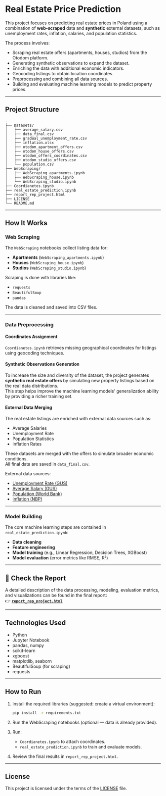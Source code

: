 
# Real Estate Price Prediction

This project focuses on predicting real estate prices in Poland using a combination of **web-scraped** data and **synthetic** external datasets, such as unemployment rates, inflation, salaries, and population statistics.

The process involves:
- Scraping real estate offers (apartments, houses, studios) from the Otodom platform.
- Generating synthetic observations to expand the dataset.
- Enriching the data with additional economic indicators.
- Geocoding listings to obtain location coordinates.
- Preprocessing and combining all data sources.
- Building and evaluating machine learning models to predict property prices.

---

## Project Structure

```
.
├── Datasets/
│   ├── average_salary.csv
│   ├── data_final.csv
│   ├── gradual_unemployment_rate.csv
│   ├── inflation.xlsx
│   ├── otodom_apartment_offers.csv
│   ├── otodom_house_offers.csv
│   ├── otodom_offers_coordinates.csv
│   ├── otodom_studio_offers.csv
│   └── population.csv
├── WebScraping/
│   ├── WebScraping_apartments.ipynb
│   ├── WebScraping_house.ipynb
│   └── WebScraping_studio.ipynb
├── Coordianetes.ipynb
├── real_estate_prediction.ipynb
├── report_rep_project.html
├── LICENSE
└── README.md
```

---

## How It Works

### Web Scraping
The `WebScraping` notebooks collect listing data for:
- **Apartments** (`WebScraping_apartments.ipynb`)
- **Houses** (`WebScraping_house.ipynb`)
- **Studios** (`WebScraping_studio.ipynb`)

Scraping is done with libraries like:
- `requests`
- `BeautifulSoup`
- `pandas`

The data is cleaned and saved into CSV files.

---

### Data Preprocessing

#### Coordinates Assignment
`Coordianetes.ipynb` retrieves missing geographical coordinates for listings using geocoding techniques.

#### Synthetic Observations Generation
To increase the size and diversity of the dataset, the project generates **synthetic real estate offers** by simulating new property listings based on the real data distributions.  
This step helps improve the machine learning models' generalization ability by providing a richer training set.

#### External Data Merging
The real estate listings are enriched with external data sources such as:
- Average Salaries
- Unemployment Rate
- Population Statistics
- Inflation Rates

These datasets are merged with the offers to simulate broader economic conditions.  
All final data are saved in `data_final.csv`.

External data sources:
- [Unemployment Rate (GUS)](https://bdl.stat.gov.pl/bdl/dane/podgrup/wymiary)
- [Average Salary (GUS)](https://bdl.stat.gov.pl/bdl/dane/podgrup/wymiary)
- [Population (World Bank)](https://data.worldbank.org/indicator/SP.POP.TOTL?locations=PL)
- [Inflation (NBP)](https://nbp.pl/statystyka-i-sprawozdawczosc/inflacja-bazowa/)

---

### Model Building
The core machine learning steps are contained in `real_estate_prediction.ipynb`:
- **Data cleaning**
- **Feature engineering**
- **Model training** (e.g., Linear Regression, Decision Trees, XGBoost)
- **Model evaluation** (error metrics like RMSE, R²)

---

## 📑 Check the Report

A detailed description of the data processing, modeling, evaluation metrics, and visualizations can be found in the final report:  
👉 **[`report_rep_project.html`](./report_rep_project.html)**

---

## Technologies Used

- Python
- Jupyter Notebook
- pandas, numpy
- scikit-learn
- xgboost
- matplotlib, seaborn
- BeautifulSoup (for scraping)
- requests

---

## How to Run

1. Install the required libraries (suggested: create a virtual environment):
   ```bash
   pip install -r requirements.txt
   ```

2. Run the WebScraping notebooks (optional — data is already provided).

3. Run:
   - `Coordianetes.ipynb` to attach coordinates.
   - `real_estate_prediction.ipynb` to train and evaluate models.

4. Review the final results in `report_rep_project.html`.

---

## License

This project is licensed under the terms of the [LICENSE](LICENSE) file.
